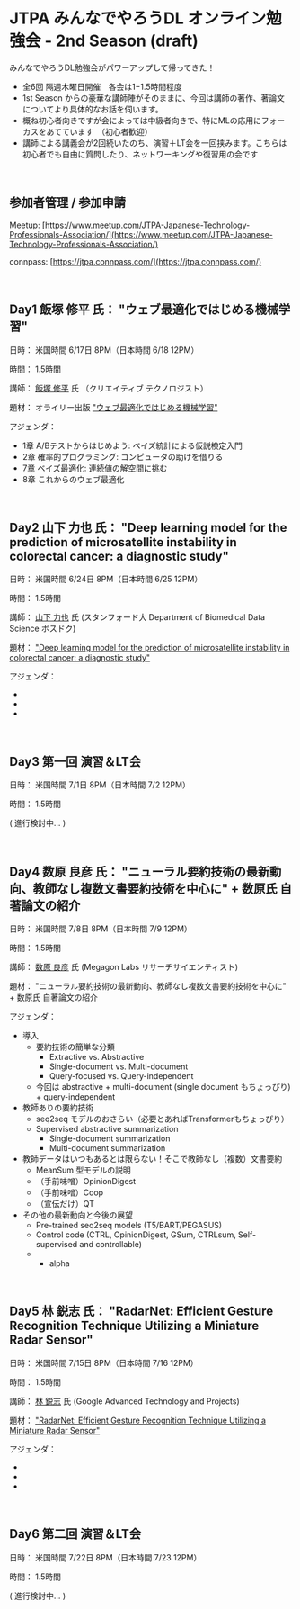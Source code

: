 # JTPA みんなでやろうDL オンライン勉強会 - 2nd Season (draft)

みんなでやろうDL勉強会がパワーアップして帰ってきた！

* 全6回 隔週木曜日開催　各会は1−1.5時間程度
* 1st Season からの豪華な講師陣がそのままに、今回は講師の著作、著論文についてより具体的なお話を伺います。
* 概ね初心者向きですが会によっては中級者向きで、特にMLの応用にフォーカスをあてています　（初心者歓迎）
* 講師による講義会が2回続いたのち、演習＋LT会を一回挟みます。こちらは初心者でも自由に質問したり、ネットワーキングや復習用の会です

<br>

## 参加者管理 / 参加申請

Meetup: [https://www.meetup.com/JTPA-Japanese-Technology-Professionals-Association/](https://www.meetup.com/JTPA-Japanese-Technology-Professionals-Association/)

connpass: [https://jtpa.connpass.com/](https://jtpa.connpass.com/)

<br>

## Day1 飯塚 修平 氏： "ウェブ最適化ではじめる機械学習"

日時： 米国時間 6/17日 8PM（日本時間 6/18 12PM）

時間： 1.5時間

講師： [飯塚 修平](https://tushuhei.com/) 氏 （クリエイティブ テクノロジスト）

題材： オライリー出版  ["ウェブ最適化ではじめる機械学習"](https://tushuhei.com/blog/introduction-to-machine-learning-with-web-optimization/)


アジェンダ：

* 1章 A/Bテストからはじめよう: ベイズ統計による仮説検定入門
* 2章 確率的プログラミング: コンピュータの助けを借りる
* 7章 ベイズ最適化: 連続値の解空間に挑む
* 8章 これからのウェブ最適化
                        
<br>

## Day2 山下 力也 氏： "Deep learning model for the prediction of microsatellite instability in colorectal cancer: a diagnostic study"

日時： 米国時間 6/24日 8PM（日本時間 6/25 12PM）

時間： 1.5時間

講師： [山下 力也](https://www.linkedin.com/in/rikiya-yamashita/) 氏 (スタンフォード大 Department of Biomedical Data Science ポスドク)

題材： ["Deep learning model for the prediction of microsatellite instability in colorectal cancer: a diagnostic study"](https://pubmed.ncbi.nlm.nih.gov/33387492/)


アジェンダ：

* 
*
*

<br>

## Day3 第一回 演習＆LT会

日時： 米国時間 7/1日 8PM（日本時間 7/2 12PM）

時間： 1.5時間

( 進行検討中... )

<br>

## Day4 数原 良彦 氏： "ニューラル要約技術の最新動向、教師なし複数文書要約技術を中心に" + 数原氏 自著論文の紹介

日時： 米国時間 7/8日 8PM（日本時間 7/9 12PM）

時間： 1.5時間

講師： [数原 良彦](https://yoshi-suhara.com/) 氏 (Megagon Labs リサーチサイエンティスト) 

題材： "ニューラル要約技術の最新動向、教師なし複数文書要約技術を中心に" + 数原氏 自著論文の紹介


アジェンダ：

* 導入
   * 要約技術の簡単な分類
      * Extractive vs. Abstractive
      * Single-document vs. Multi-document
      * Query-focused vs. Query-independent
   * 今回は abstractive + multi-document (single document もちょっぴり) + query-independent
* 教師ありの要約技術
   * seq2seq モデルのおさらい（必要とあればTransformerもちょっぴり）
   * Supervised abstractive summarization 
      * Single-document summarization
      * Multi-document summarization
* 教師データはいつもあるとは限らない！そこで教師なし（複数）文書要約
   * MeanSum 型モデルの説明
   * （手前味噌）OpinionDigest
   * （手前味噌）Coop
   * （宣伝だけ）QT
* その他の最新動向と今後の展望
   * Pre-trained seq2seq models (T5/BART/PEGASUS)
   * Control code (CTRL, OpinionDigest, GSum, CTRLsum, Self-supervised and controllable)
   * + alpha

<br>

## Day5 林 鋭志 氏： "RadarNet: Efficient Gesture Recognition Technique Utilizing a Miniature Radar Sensor"

日時： 米国時間 7/15日 8PM（日本時間 7/16 12PM）

時間： 1.5時間

講師： [林 鋭志](http://eiji.hayashi.io/) 氏 (Google Advanced Technology and Projects)

題材： ["RadarNet: Efficient Gesture Recognition Technique Utilizing a Miniature Radar Sensor"](https://dl.acm.org/doi/10.1145/3411764.3445367)


アジェンダ：

* 
*
*

<br>

## Day6 第二回 演習＆LT会

日時： 米国時間 7/22日 8PM（日本時間 7/23 12PM）

時間： 1.5時間

( 進行検討中... )





